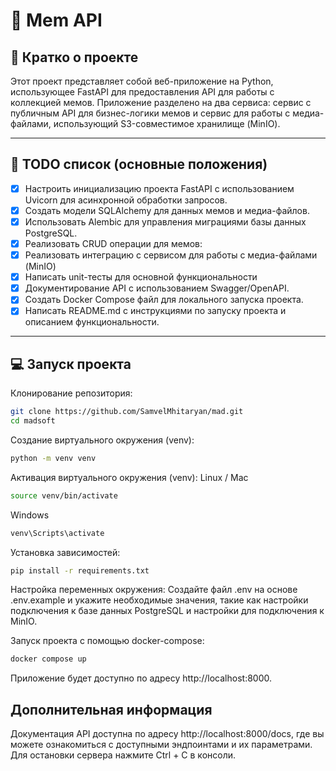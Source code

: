 # 📁 Mem API

## 📖 Кратко о проекте
Этот проект представляет собой веб-приложение на Python, использующее 
FastAPI для предоставления API для работы с коллекцией мемов. Приложение 
разделено на два сервиса: сервис с публичным API для бизнес-логики мемов 
и сервис для работы с медиа-файлами, использующий S3-совместимое хранилище 
(MinIO).

---

## 🧾 TODO список (основные положения)
- [x] Настроить инициализацию проекта FastAPI с использованием Uvicorn для 
асинхронной обработки запросов.
- [x] Создать модели SQLAlchemy для данных мемов и медиа-файлов.
- [x] Использовать Alembic для управления миграциями базы данных PostgreSQL.
- [x] Реализовать CRUD операции для мемов:
- [x] Реализовать интеграцию с сервисом для работы с медиа-файлами (MinIO)
- [x] Написать unit-тесты для основной функциональности
- [x] Документирование API с использованием Swagger/OpenAPI.
- [x] Создать Docker Compose файл для локального запуска проекта.
- [x] Написать README.md с инструкциями по запуску проекта и описанием 
функциональности.

---

## 💻 Запуск проекта
Клонирование репозитория:
```bash
git clone https://github.com/SamvelMhitaryan/mad.git
cd madsoft
```

Создание виртуального окружения (venv):
```bash
python -m venv venv
```

Активация виртуального окружения (venv):
Linux / Mac
```bash
source venv/bin/activate
```

Windows
```bash
venv\Scripts\activate
```

Установка зависимостей:
```bash
pip install -r requirements.txt
```

Настройка переменных окружения:
Создайте файл .env на основе .env.example и укажите необходимые значения, 
такие как настройки подключения к базе данных PostgreSQL и настройки для 
подключения к MinIO.

Запуск проекта с помощью docker-compose:

```bash
docker compose up
```

Приложение будет доступно по адресу http://localhost:8000.

## Дополнительная информация
Документация API доступна по адресу http://localhost:8000/docs, где вы можете
ознакомиться с доступными эндпоинтами и их параметрами.
Для остановки сервера нажмите Ctrl + C в консоли.